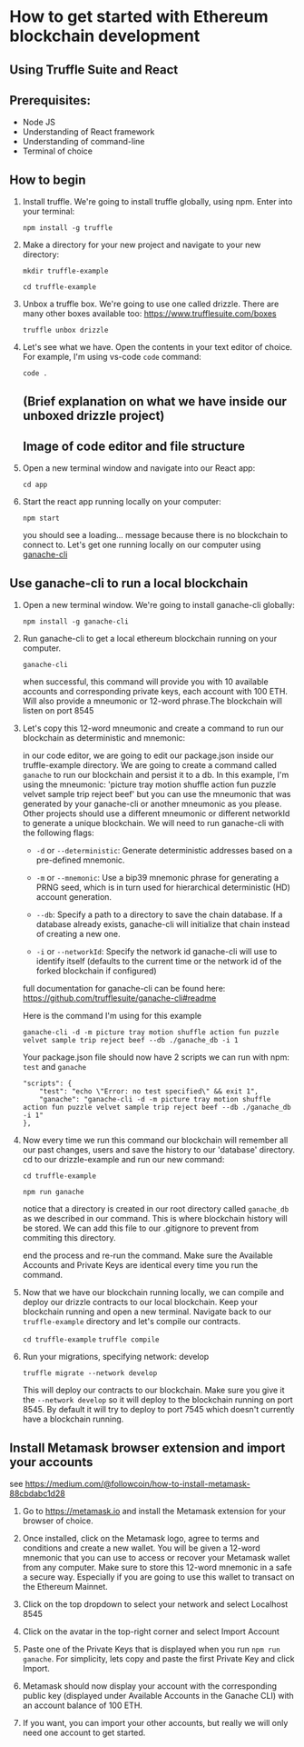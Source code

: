 # How to get started with Ethereum blockchain development

## Using Truffle Suite and React

## Prerequisites:
* Node JS
* Understanding of React framework
* Understanding of command-line
* Terminal of choice

## How to begin
1. Install truffle. We're going to install truffle globally, using npm. Enter into your terminal:

    `npm install -g truffle`

1. Make a directory for your new project and navigate to your new directory:

    `mkdir truffle-example`

    `cd truffle-example`

1. Unbox a truffle box. We're going to use one called drizzle. There are many other boxes available too: https://www.trufflesuite.com/boxes

    `truffle unbox drizzle`

1. Let's see what we have. Open the contents in your text editor of choice. For example, I'm using vs-code `code` command:

    `code .`


    ## (Brief explanation on what we have inside our unboxed drizzle project)

    ## Image of code editor and file structure

1. Open a new terminal window and navigate into our React app:

    `cd app`

1. Start the react app running locally on your computer:

    `npm start`

    you should see a loading... message because there is no blockchain to connect to. Let's get one running locally on our computer using [ganache-cli](https://www.npmjs.com/package/ganache-cli)

## Use ganache-cli to run a local blockchain

1. Open a new terminal window. We're going to install ganache-cli globally:

    `npm install -g ganache-cli`


1. Run ganache-cli to get a local ethereum blockchain running on your computer. 

    `ganache-cli`

    when successful, this command will provide you with 10 available accounts and corresponding private keys, each account with 100 ETH. Will also provide a mneumonic or 12-word phrase.The blockchain will listen on port 8545

1. Let's copy this 12-word mneumonic and create a command to run our blockchain as deterministic and mnemonic:

    in our code editor, we are going to edit our package.json inside our truffle-example directory. We are going to create a command called `ganache` to run our blockchain and persist it to a db. In this example, I'm using the mneumonic: 'picture tray motion shuffle action fun puzzle velvet sample trip reject beef' but you can use the mneumonic that was generated by your ganache-cli or another mneumonic as you please. Other projects should use a different mneumonic or different networkId to generate a unique blockchain. We will need to run ganache-cli with the following flags:

    * `-d` or `--deterministic`: Generate deterministic addresses based on a pre-defined mnemonic.

    * `-m` or `--mnemonic`: Use a bip39 mnemonic phrase for generating a PRNG seed, which is in turn used for hierarchical deterministic (HD) account generation.

    * `--db`: Specify a path to a directory to save the chain database. If a database already exists, ganache-cli will initialize that chain instead of creating a new one.

    * `-i` or `--networkId`: Specify the network id ganache-cli will use to identify itself (defaults to the current time or the network id of the forked blockchain if configured)

    full documentation for ganache-cli can be found here: https://github.com/trufflesuite/ganache-cli#readme

    Here is the command I'm using for this example

    `ganache-cli -d -m picture tray motion shuffle action fun puzzle velvet sample trip reject beef --db ./ganache_db -i 1`

    Your package.json file should now have 2 scripts we can run with npm: `test` and `ganache`
    ```
    "scripts": {
        "test": "echo \"Error: no test specified\" && exit 1",
        "ganache": "ganache-cli -d -m picture tray motion shuffle action fun puzzle velvet sample trip reject beef --db ./ganache_db -i 1"
    },
    ```

1. Now every time we run this command our blockchain will remember all our past changes, users and save the history to our 'database' directory. cd to our drizzle-example and run our new command:

    `cd truffle-example`

    `npm run ganache`

    notice that a directory is created in our root directory called `ganache_db` as we described in our command. This is where blockchain history will be stored. We can add this file to our .gitignore to prevent from commiting this directory.

    end the process and re-run the command. Make sure the Available Accounts and Private Keys are identical every time you run the command.

1. Now that we have our blockchain running locally, we can compile and deploy our drizzle contracts to our local blockchain. Keep your blockchain running and open a new terminal. Navigate back to our `truffle-example` directory and let's compile our contracts.

    `cd truffle-example`
    `truffle compile`

1. Run your migrations, specifying network: develop

    `truffle migrate --network develop`

    This will deploy our contracts to our blockchain. Make sure you give it the `--network develop` so it will deploy to the blockchain running on port 8545. By default it will try to deploy to port 7545 which doesn't currently have a blockchain running. 

## Install Metamask browser extension and import your accounts

see https://medium.com/@followcoin/how-to-install-metamask-88cbdabc1d28

1. Go to https://metamask.io and install the Metamask extension for your browser of choice.

1. Once installed, click on the Metamask logo, agree to terms and conditions and create a new wallet. You will be given a 12-word mnemonic that you can use to access or recover your Metamask wallet from any computer. Make sure to store this 12-word mnemonic in a safe a secure way. Especially if you are going to use this wallet to transact on the Ethereum Mainnet.

1. Click on the top dropdown to select your network and select Localhost 8545

1. Click on the avatar in the top-right corner and select Import Account

1. Paste one of the Private Keys that is displayed when you run `npm run ganache`. For simplicity, lets copy and paste the first Private Key and click Import.

1. Metamask should now display your account with the corresponding public key (displayed under Available Accounts in the Ganache CLI) with an account balance of 100 ETH.

1. If you want, you can import your other accounts, but really we will only need one account to get started.